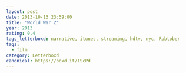 ```yaml
---
layout: post 
date: 2013-10-13 23:59:00
title: "World War Z"
year: 2013
rating: 0.4
tags_letterboxd: narrative, itunes, streaming, hdtv, nyc, Robtober
tags:
  - film
category: Letterboxd
canonical: https://boxd.it/1ScPd
---
```


